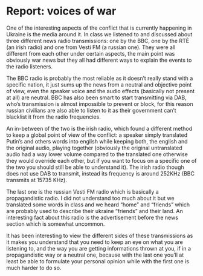 # Report: voices of war

One of the interesting aspects of the conflict that is currently happening in Ukraine is the media around it. In class we listened to and discussed about three different news radio transmissions: one by the BBC, one by the RTÈ (an irish radio) and one from Vesti FM (a russian one). They were all different from each other under certain aspects, the main point was obviously war news but they all had different ways to explain the events to the radio listeners.

The BBC radio is probably the most reliable as it doesn’t really stand with a specific nation, it just sums up the news from a neutral and objective point of view, even the speaker voice and the audio effects (basically not present at all) are neutral. BBC has also been smart to start transmitting via DAB, who’s transmission is almost impossible to prevent or block, for this reason russian civilians are also able to listen to it as their government can’t blacklist it from the radio frequencies.

An in-between of the two is the irish radio, which found a different method to keep a global point of view of the conflict: a speaker simply translated Putin’s and others words into english while keeping both, the english and the original audio, playing together (obviously the original untranslated audio had a way lower volume compared to the translated one otherwise they would override each other, but if you want to focus on a specific one of the two you should still be able to understand it). The irish radio though does not use DAB to transmit, instead its frequency is around 252KHz (BBC transmits at 15735 KHz).

The last one is the russian Vesti FM radio which is basically a propagandistic radio. I did not understand too much about it but we translated some words in class and we heard “home” and “friends” which are probably used to describe their ukraine “friends” and their land. An interesting fact about this radio is the advertisement before the news section which is somewhat uncommon.

It has been interesting to view the different sides of these transmissions as it makes you understand that you need to keep an eye on what you are listening to, and the way you are getting informations thrown at you, if in a propagandistic way or a neutral one, because with the last one you’ll at least be able to formulate your personal opinion while with the first one is much harder to do so.